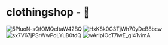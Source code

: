 # clothingshop - 🦦
![5PluoN-sQfOMQeItaW42BQ](https://user-images.githubusercontent.com/62284136/151221590-1e032807-c249-46fa-b3ea-6777256f54d4.png)
![HxK8k0G3TjWh70yDeB8bcw](https://user-images.githubusercontent.com/62284136/151221613-2f01adbc-fdd6-47b4-8390-9d10ca6882cd.png)
![sx7V67jPSrWwPoLYuB0tdQ](https://user-images.githubusercontent.com/62284136/151221620-3d42a8e7-86a0-45df-84d7-a059676901c9.png)
![wArIpIOcT7iwE_gI41vimA](https://user-images.githubusercontent.com/62284136/151221627-027c2891-05c8-4d67-97fe-90800e68462e.png)
